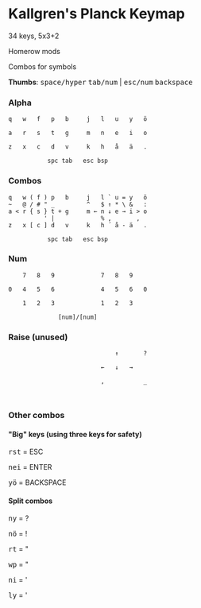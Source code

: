 # Kallgren's Planck Keymap

34 keys, 5x3+2

Homerow mods

Combos for symbols

**Thumbs**: <kbd>space/hyper</kbd> <kbd>tab/num</kbd> | <kbd>esc/num</kbd> <kbd>backspace</kbd>

### Alpha
```
q   w   f   p   b     j   l   u   y   ö
                                       
a   r   s   t   g     m   n   e   i   o
                                       
z   x   c   d   v     k   h   å   ä   .
                                       
           spc tab   esc bsp           
```

### Combos
```
q   w ( f ) p   b     j   l ` u = y   ö
~   @ / # " _         ^   $ ↑ * \ &   :
a < r { s } t + g     m ← n ↓ e → i > o
          ' |             % ,       ,  
z   x [ c ] d   v     k   h ´ å - ä   .
                                       
           spc tab   esc bsp           
```

### Num
```
    7   8   9             7   8   9    
                                       
0   4   5   6             4   5   6   0
                                       
    1   2   3             1   2   3    
                                       
              [num]/[num]              
```

### Raise (unused)
```
                              ↑       ?
                                       
                          ←   ↓   →    
                                       
                          ,           _
                                       
                                       
```

### Other combos
#### "Big" keys (using three keys for safety)

<kbd>r</kbd><kbd>s</kbd><kbd>t</kbd> = ESC

<kbd>n</kbd><kbd>e</kbd><kbd>i</kbd> = ENTER

<kbd>y</kbd><kbd>ö</kbd> = BACKSPACE

#### Split combos

<kbd>n</kbd><kbd>y</kbd> = ?

<kbd>n</kbd><kbd>ö</kbd> = !

<kbd>r</kbd><kbd>t</kbd> = "

<kbd>w</kbd><kbd>p</kbd> = "

<kbd>n</kbd><kbd>i</kbd> = '

<kbd>l</kbd><kbd>y</kbd> = '
